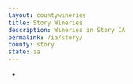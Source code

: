```yaml
---
layout: countywineries
title: Story Wineries
description: Wineries in Story IA
permalink: /ia/story/
county: story
state: ia
---
```

-
